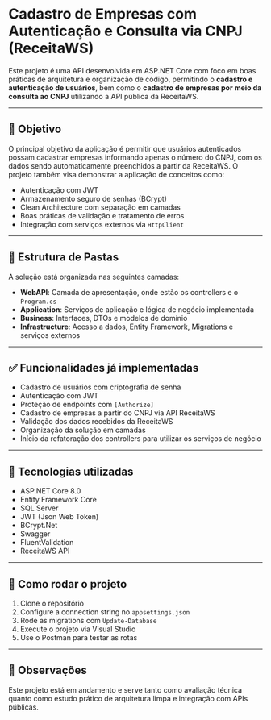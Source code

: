 # Cadastro de Empresas com Autenticação e Consulta via CNPJ (ReceitaWS)

Este projeto é uma API desenvolvida em ASP.NET Core com foco em boas práticas de arquitetura e organização de código, permitindo o **cadastro e autenticação de usuários**, bem como o **cadastro de empresas por meio da consulta ao CNPJ** utilizando a API pública da ReceitaWS.

---

## 🎯 Objetivo

O principal objetivo da aplicação é permitir que usuários autenticados possam cadastrar empresas informando apenas o número do CNPJ, com os dados sendo automaticamente preenchidos a partir da ReceitaWS. O projeto também visa demonstrar a aplicação de conceitos como:

- Autenticação com JWT
- Armazenamento seguro de senhas (BCrypt)
- Clean Architecture com separação em camadas
- Boas práticas de validação e tratamento de erros
- Integração com serviços externos via `HttpClient`

---

## 🧱 Estrutura de Pastas

A solução está organizada nas seguintes camadas:

- **WebAPI**: Camada de apresentação, onde estão os controllers e o `Program.cs`
- **Application**: Serviços de aplicação e lógica de negócio implementada
- **Business**: Interfaces, DTOs e modelos de domínio
- **Infrastructure**: Acesso a dados, Entity Framework, Migrations e serviços externos

---

## ✅ Funcionalidades já implementadas

- Cadastro de usuários com criptografia de senha
- Autenticação com JWT
- Proteção de endpoints com `[Authorize]`
- Cadastro de empresas a partir do CNPJ via API ReceitaWS
- Validação dos dados recebidos da ReceitaWS
- Organização da solução em camadas
- Início da refatoração dos controllers para utilizar os serviços de negócio

---

## 📌 Tecnologias utilizadas

- ASP.NET Core 8.0
- Entity Framework Core
- SQL Server
- JWT (Json Web Token)
- BCrypt.Net
- Swagger
- FluentValidation
- ReceitaWS API

---

## 🚀 Como rodar o projeto

1. Clone o repositório
2. Configure a connection string no `appsettings.json`
3. Rode as migrations com `Update-Database`
4. Execute o projeto via Visual Studio
5. Use o Postman para testar as rotas

---

## 📎 Observações

Este projeto está em andamento e serve tanto como avaliação técnica quanto como estudo prático de arquitetura limpa e integração com APIs públicas.

